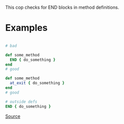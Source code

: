 
This cop checks for END blocks in method definitions.

# Examples

```ruby

# bad

def some_method
  END { do_something }
end
# good

def some_method
  at_exit { do_something }
end
# good

# outside defs
END { do_something }
```

[Source](http://www.rubydoc.info/gems/rubocop/RuboCop/Cop/Lint/EndInMethod)